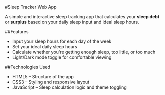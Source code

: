 #Sleep Tracker Web App

A simple and interactive sleep tracking app that calculates your **sleep debt** or **surplus** based on your daily sleep input and ideal sleep hours.

##Features

- Input your sleep hours for each day of the week
- Set your ideal daily sleep hours
- Calculate whether you're getting enough sleep, too little, or too much
- Light/Dark mode toggle for comfortable viewing

##Technologies Used

- HTML5 – Structure of the app  
- CSS3 – Styling and responsive layout  
- JavaScript – Sleep calculation logic and theme toggling
